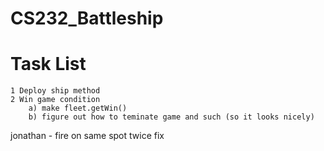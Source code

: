# CS232_Battleship

# Task List
    1 Deploy ship method
    2 Win game condition
        a) make fleet.getWin()
        b) figure out how to teminate game and such (so it looks nicely)


jonathan - fire on same spot twice fix